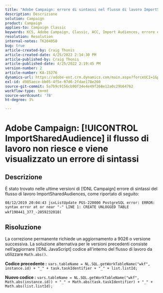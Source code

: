 ```yaml
---
title: "Adobe Campaign: errore di sintassi nel flusso di lavoro ImportSharedAudience"
description: Descrizione
solution: Campaign
product: Campaign
applies-to: Campaign Classic
keywords: KCS, Adobe Campaign, Classic, ACC, Import Audiences, errore di sintassi
resolution: Resolution
internal-notes: TK204050
bug: true
article-created-by: Craig Thonis
article-created-date: 4/25/2022 2:14:30 PM
article-published-by: Craig Thonis
article-published-date: 4/25/2022 2:19:45 PM
version-number: 2
article-number: KA-15276
dynamics-url: https://adobe-ent.crm.dynamics.com/main.aspx?forceUCI=1&pagetype=entityrecord&etn=knowledgearticle&id=19d73c03-a2c4-ec11-a7b6-0022480a1ec2
exl-id: d985aece-bb05-4f5e-97d6-2fdae178e260
source-git-commit: 5a7b9c9156cb90f34e4e49f268e12a0c29b64762
workflow-type: tm+mt
source-wordcount: '78'
ht-degree: 3%

---
```


# Adobe Campaign: [!UICONTROL ImportSharedAudience] il flusso di lavoro non riesce e viene visualizzato un errore di sintassi

## Descrizione


È stato trovato nelle ultime versioni di [!DNL Campaign] errore di sintassi del flusso di lavoro ImportSharedAudiences, come riportato di seguito:

`08/12/2019 20:04:43 jsxListUpdate PGS-220000 PostgreSQL error: ERROR:  syntax error at or near "-" LINE 1: CREATE UNLOGGED TABLE wkf190441_377_-2059232018(    `                                        


## Risoluzione


La correzione permanente richiede un aggiornamento a 9026 o versione successiva. La soluzione alternativa per le versioni precedenti consiste nell’aggiornare [!DNL JavaScript] codice all&#39;interno del flusso di lavoro da utilizzare `Math.abs()`.

<b>Codice precedente :</b>
`vars.tableName = NL.SQL.getWorkTableName("wkf", instance.id) + "_" + task.taskIdentifier + "_" + list.listId;`

<b>Nuovo codice :</b>
`vars.tableName = NL.SQL.getWorkTableName("wkf", Math.abs(instance.id)) + "_" + Math.abs(task.taskIdentifier) + "_" + Math.abs(list.listId);`
